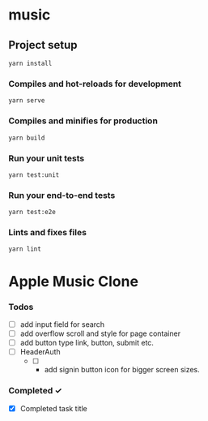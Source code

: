 # music

## Project setup
```
yarn install
```

### Compiles and hot-reloads for development
```
yarn serve
```

### Compiles and minifies for production
```
yarn build
```

### Run your unit tests
```
yarn test:unit
```

### Run your end-to-end tests
```
yarn test:e2e
```

### Lints and fixes files
```
yarn lint
```

# Apple Music Clone

### Todos
- [ ] add input field for search
- [ ] add overflow scroll and style for page container
- [ ] add button type link, button, submit etc.
- [ ] HeaderAuth
  - [ ] - add signin button icon for bigger screen sizes.

### Completed ✓
- [x] Completed task title  
